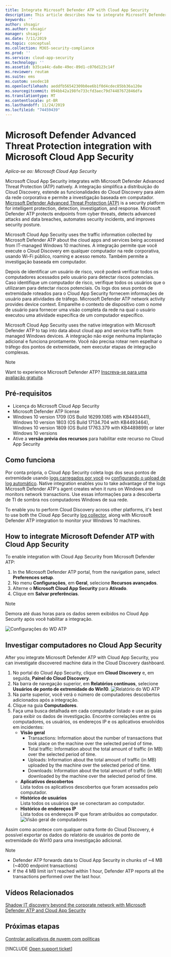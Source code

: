 ```yaml
---
title: Integrate Microsoft Defender ATP with Cloud App Security
description: This article describes how to integrate Microsoft Defender Advanced Threat Protection with Cloud App Security for enhanced visibility into Shadow IT and risk management.
keywords: ''
author: shsagir
ms.author: shsagir
manager: shsagir
ms.date: 7/11/2019
ms.topic: conceptual
ms.collection: M365-security-compliance
ms.prod: ''
ms.service: cloud-app-security
ms.technology: ''
ms.assetid: b35ca44c-da8e-49ec-89d1-c076d123c14f
ms.reviewer: reutam
ms.suite: ems
ms.custom: seodec18
ms.openlocfilehash: aeddfb56542309b0ee6b1f0d4cdec85bb36a120e
ms.sourcegitcommit: 094bb42a198fe733cfd3aec79d74487672846dfa
ms.translationtype: MT
ms.contentlocale: pt-BR
ms.lasthandoff: 11/24/2019
ms.locfileid: "74459439"
---
```

# <a name="microsoft-defender-advanced-threat-protection-integration-with-microsoft-cloud-app-security"></a>Microsoft Defender Advanced Threat Protection integration with Microsoft Cloud App Security

*Aplica-se ao: Microsoft Cloud App Security*

Microsoft Cloud App Security integrates with Microsoft Defender Advanced Threat Protection (ATP) natively. A integração simplifica a distribuição do Cloud Discovery, estende as funcionalidades do Cloud Discovery para além da rede corporativa e permite a investigação baseada em computador. [Microsoft Defender Advanced Threat Protection (ATP)](https://docs.microsoft.com/windows/security/threat-protection/windows-defender-atp/windows-defender-advanced-threat-protection) is a security platform for intelligent protection, detection, investigation, and response. Microsoft Defender ATP protects endpoints from cyber threats, detects advanced attacks and data breaches, automates security incidents, and improves security posture.

Microsoft Cloud App Security uses the traffic information collected by Microsoft Defender ATP about the cloud apps and services being accessed from IT-managed Windows 10 machines. A integração permite que você execute o Cloud Discovery em qualquer computador na rede corporativa, usando Wi-Fi público, roaming e acesso remoto. Também permite a investigação baseada em computador.

Depois de identificar um usuário de risco, você poderá verificar todos os computadores acessados pelo usuário para detectar riscos potenciais. Caso identifique um computador de risco, verifique todos os usuários que o utilizaram para detectar riscos potenciais. Os logs dos seus pontos de extremidade roteados para o Cloud App Security fornecem informações de usuário para atividades de tráfego. Microsoft Defender ATP network activity provides device context. Emparelhe o contexto de dispositivo com o nome de usuário para fornecer uma visão completa da rede na qual o usuário executou uma atividade específica de um computador específico.

Microsoft Cloud App Security uses the native integration with Microsoft Defender ATP to tap into data about cloud app and service traffic from managed Windows devices. A integração não exige nenhuma implantação adicional e funciona prontamente. Você não precisa rotear nem espelhar o tráfego dos pontos de extremidade, nem executar etapas de integração complexas.

> [!NOTE]
> Want to experience Microsoft Defender ATP? [Inscreva-se para uma avaliação gratuita](https://www.microsoft.com/WindowsForBusiness/windows-atp?ocid=docs-wdatp-assignaccess-abovefoldlink).
>


## <a name="prerequisites"></a>Pré-requisitos

- Licença do Microsoft Cloud App Security
- Microsoft Defender ATP license
- Windows 10 version 1709 (OS Build 16299.1085 with KB4493441), Windows 10 version 1803 (OS Build 17134.704 with KB4493464), Windows 10 version 1809 (OS Build 17763.379 with KB4489899) or later Windows 10 versions
- Ative a **versão prévia dos recursos** para habilitar este recurso no Cloud App Security

## <a name="how-it-works"></a>Como funciona

Por conta própria, o Cloud App Security coleta logs dos seus pontos de extremidade usando [logs carregados por você](create-snapshot-cloud-discovery-reports.md) ou [configurando o upload de log automático](discovery-docker.md). Native integration enables you to take advantage of the logs Microsoft Defender ATP's agent creates when it runs on Windows and monitors network transactions. Use essas informações para a descoberta de TI de sombra nos computadores Windows de sua rede.

To enable you to perform Cloud Discovery across other platforms, it's best to use both the Cloud App Security [log collector](discovery-docker.md), along with Microsoft Defender ATP integration to monitor your Windows 10 machines.

## <a name="how-to-integrate-microsoft-defender-atp-with-cloud-app-security"></a>How to integrate Microsoft Defender ATP with Cloud App Security

To enable integration with Cloud App Security from Microsoft Defender ATP:

1. In the Microsoft Defender ATP portal, from the navigation pane, select **Preferences setup**.
2. No menu **Configurações**, em **Geral**, selecione **Recursos avançados**.
3. Alterne o **Microsoft Cloud App Security** para **Ativado**.
4. Clique em **Salvar preferências**.

>[!NOTE]
> Demora até duas horas para os dados serem exibidos no Cloud App Security após você habilitar a integração.
>

   ![Configurações do WD ATP](./media/wdatp-settings.png)

## <a name="investigate-machines-in-cloud-app-security"></a>Investigar computadores no Cloud App Security

After you integrate Microsoft Defender ATP with Cloud App Security, you can investigate discovered machine data in the Cloud Discovery dashboard.

1. No portal do Cloud App Security, clique em **Cloud Discovery** e, em seguida, **Painel do Cloud Discovery**.
2. Na barra de navegação superior, em **Relatórios contínuos**, selecione **Usuários de ponto de extremidade do Win10**.
  ![Relatório do WD ATP](./media/win10-dashboard-report.png)
3. Na parte superior, você verá o número de computadores descobertos adicionados após a integração.
4. Clique na guia **Computadores**.
5. Faça uma busca detalhada em cada computador listado e use as guias para exibir os dados de investigação. Encontre correlações entre os computadores, os usuários, os endereços IP e os aplicativos envolvidos em incidentes:
   - **Visão geral**
      - Transactions: Information about the number of transactions that took place on the machine over the selected period of time.
      - Total traffic: Information about the total amount of traffic (in MB) over the selected period of time.
     - Uploads: Information about the total amount of traffic (in MB) uploaded by the machine over the selected period of time.
     - Downloads: Information about the total amount of traffic (in MB) downloaded by the machine over the selected period of time.
   - **Aplicativos descobertos**<br>
  Lista todos os aplicativos descobertos que foram acessados pelo computador.
   - **Histórico de usuários**<br>
    Lista todos os usuários que se conectaram ao computador.
   - **Histórico de endereços IP**<br>
    Lista todos os endereços IP que foram atribuídos ao computador.
 ![Visão geral de computadores](./media/machines-overview.png)
 
Assim como acontece com qualquer outra fonte do Cloud Discovery, é possível exportar os dados do relatório de usuários de ponto de extremidade do Win10 para uma investigação adicional. 

> [!NOTE]
> - Defender ATP forwards data to Cloud App Security in chunks of ~4 MB (~4000 endpoint transactions)
> - If the 4 MB limit isn't reached within 1 hour, Defender ATP reports all the transactions performed over the last hour.

## <a name="related-videos"></a>Vídeos Relacionados

[Shadow IT discovery beyond the corporate network with Microsoft Defender ATP and Cloud App Security](https://www.youtube.com/watch?v=f8hbvbY1Hnc)  

## <a name="next-steps"></a>Próximas etapas 
[Controlar aplicativos de nuvem com políticas](control-cloud-apps-with-policies.md) 

[!INCLUDE [Open support ticket](includes/support.md)]  
  
